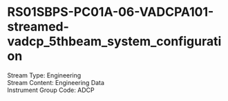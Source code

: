 # RS01SBPS-PC01A-06-VADCPA101-streamed-vadcp_5thbeam_system_configuration

Stream Type: Engineering<br>
Stream Content: Engineering Data<br>
Instrument Group Code: ADCP<br>
